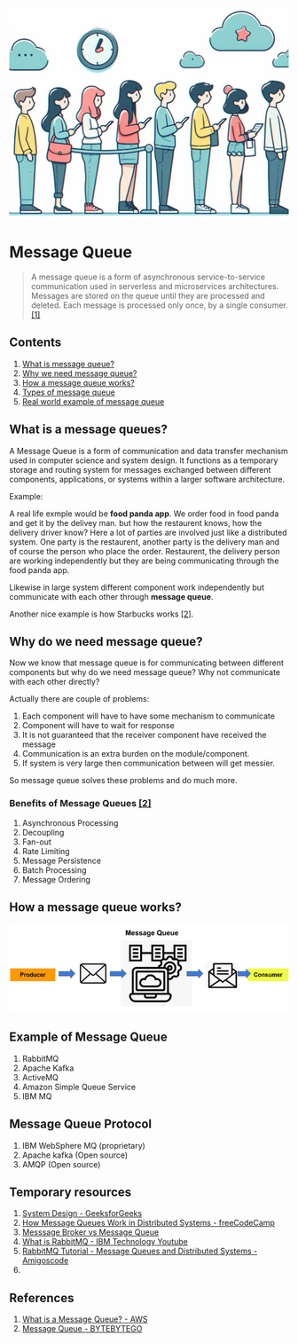 ![](./images/queue.jpg)

# Message Queue
> A message queue is a form of asynchronous service-to-service communication used in serverless and microservices architectures. Messages are stored on the queue until they are processed and deleted. Each message is processed only once, by a single consumer. [[1]](#references)

## Contents
1. [What is message queue?]()
2. [Why we need message queue?]()
3. [How a message queue works?]()
4. [Types of message queue]()
5. [Real world example of message queue]()


## What is a message queues?
A Message Queue is a form of communication and data transfer mechanism used in computer science and system design. It functions as a temporary storage and routing system for messages exchanged between different components, applications, or systems within a larger software architecture.

Example:

A real life exmple would be **food panda app**. We order food in food panda and get it by the delivey man. but how the restaurent knows, how the delivery driver know? Here a lot of parties are involved just like a distributed system. One party is the restaurent, another party is the delivery man and of course the person who place the order. Restaurent, the delivery person are working independently but they are being communicating through the food panda app. 


Likewise in large system different component work independently but communicate with each other through **message queue**.

Another nice example is how Starbucks works [[2]](#references).


## Why do we need message queue?
Now we know that message queue is for communicating between different components but why do we need message queue? Why not communicate with each other directly?

Actually there are couple of problems:
1. Each component will have to have some mechanism to communicate
2. Component will have to wait for response
3. It is not guaranteed that the receiver component have received the message
4. Communication is an extra burden on the module/component.
5. If system is very large then communication between will get messier.

So message queue solves these problems and do much more.

### Benefits of Message Queues [[2]](#references)
1. Asynchronous Processing
2. Decoupling
3. Fan-out
4. Rate Limiting
5. Message Persistence
6. Batch Processing
7. Message Ordering

## How a message queue works?
![Message Queue Image](./images/message%20queue.png)




## Example of Message Queue
1. RabbitMQ
2. Apache Kafka
3. ActiveMQ
4. Amazon Simple Queue Service
5. IBM MQ

## Message Queue Protocol
1. IBM WebSphere MQ (proprietary)
2. Apache kafka (Open source)
3. AMQP (Open source)

## Temporary resources
1. [System Design - GeeksforGeeks](https://www.geeksforgeeks.org/message-queues-system-design/)
2. [How Message Queues Work in Distributed Systems - freeCodeCamp](https://www.freecodecamp.org/news/message-queues-in-distributed-systesms/)
3. [Messsage Broker vs Message Queue](https://www.svix.com/resources/faq/message-broker-vs-message-queue/)
4. [What is RabbitMQ - IBM Technology Youtube](https://www.youtube.com/watch?v=7rkeORD4jSw)
5. [RabbitMQ Tutorial - Message Queues and Distributed Systems - Amigoscode](https://www.youtube.com/watch?v=nFxjaVmFj5E&pp=ygUabWVzc2FnZSBicm9rZXIgYW1pZ29zIGNvZGU%3D)
6. 



## References
1. [What is a Message Queue? - AWS](https://aws.amazon.com/message-queue/)
2. [Message Queue - BYTEBYTEGO](https://blog.bytebytego.com/p/why-do-we-need-a-message-queue)